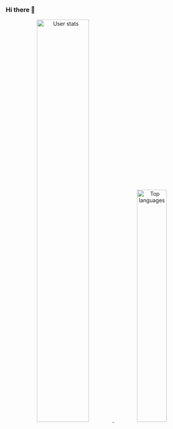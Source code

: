### Hi there 👋
<p align="center">
    <a href="https://github.com/anuraghazra/github-readme-stats">
        <img width="52%" src="https://github-readme-stats.yumdeb.top/api?count_private=true&username=zzwtsy&show_icons=true&theme=transparent"
            alt="User stats" />
        <img width="39.5%" src="https://github-readme-stats.yumdeb.top/api/top-langs/?username=zzwtsy&layout=compact&theme=transparent&langs_count=6&exclude_repo=kernel_xiaomi_alioth,Student-Management-System,i5-10400F_TUF-GAMING-B460M-PLUS,zzwtsy.github.io,github-readme-stats"
            alt="Top languages" />
     <a>
</p>
